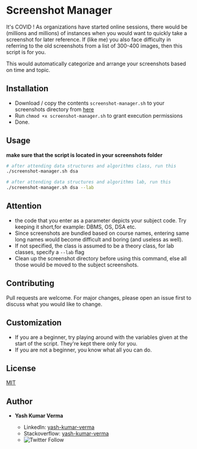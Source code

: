 # Screenshot Manager

It's COVID ! As organizations have started online sessions, there would be (millions and millions) of instances when you would want to quickly take a screenshot for later reference. If (like me) you also face difficulty in referring to the old screenshots from a list of 300-400 images, then this script is for you.

This would automatically categorize and arrange your screenshots based on time and topic.

## Installation

- Download / copy the contents `screenshot-manager.sh` to your screenshots directory from [here](https://raw.githubusercontent.com/YashKumarVerma/bash-screenshot-manager/master/screenshot-manager.sh)
- Run `chmod +x screenshot-manager.sh` to grant execution permissions
- Done.

## Usage

**make sure that the script is located in your screenshots folder**

```bash
# after attending data structures and algorithms class, run this
./screenshot-manager.sh dsa

# after attending data structures and algorithms lab, run this
./screenshot-manager.sh dsa --lab
```

## Attention

- the code that you enter as a parameter depicts your subject code. Try keeping it short,for example: DBMS, OS, DSA etc.
- Since screenshots are bundled based on course names, entering same long names would become difficult and boring (and useless as well).
- If not specified, the class is assumed to be a theory class, for lab classes, specify a `--lab` flag
- Clean up the screenshot directory before using this command, else all those would be moved to the subject screenshots.

## Contributing

Pull requests are welcome. For major changes, please open an issue first to discuss what you would like to change.

## Customization

- If you are a beginner, try playing around with the variables given at the start of the script. They're kept there only for you.
- If you are not a beginner, you know what all you can do.

## License

[MIT](https://choosealicense.com/licenses/mit/)

## Author

- **Yash Kumar Verma**

  - LinkedIn: [yash-kumar-verma](https://www.linkedin.com/in/yash-kumar-verma/)
  - Stackoverflow: [yash-kumar-verma](https://stackoverflow.com/users/5131640/yash-kumar-verma?tab=profile)
  - ![Twitter Follow](https://img.shields.io/twitter/follow/yash_kr_verma?style=social)

